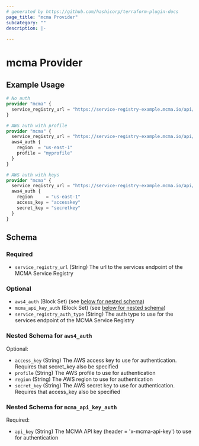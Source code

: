 ```yaml
---
# generated by https://github.com/hashicorp/terraform-plugin-docs
page_title: "mcma Provider"
subcategory: ""
description: |-
  
---
```


# mcma Provider



## Example Usage

```terraform
# No auth
provider "mcma" {
  service_registry_url = "https://service-registry-example.mcma.io/api/"
}

# AWS auth with profile
provider "mcma" {
  service_registry_url = "https://service-registry-example.mcma.io/api/"
  aws4_auth {
    region  = "us-east-1"
    profile = "myprofile"
  }
}

# AWS auth with keys
provider "mcma" {
  service_registry_url = "https://service-registry-example.mcma.io/api/"
  aws4_auth {
    region     = "us-east-1"
    access_key = "accesskey"
    secret_key = "secretkey"
  }
}
```

<!-- schema generated by tfplugindocs -->
## Schema

### Required

- `service_registry_url` (String) The url to the services endpoint of the MCMA Service Registry

### Optional

- `aws4_auth` (Block Set) (see [below for nested schema](#nestedblock--aws4_auth))
- `mcma_api_key_auth` (Block Set) (see [below for nested schema](#nestedblock--mcma_api_key_auth))
- `service_registry_auth_type` (String) The auth type to use for the services endpoint of the MCMA Service Registry

<a id="nestedblock--aws4_auth"></a>
### Nested Schema for `aws4_auth`

Optional:

- `access_key` (String) The AWS access key to use for authentication. Requires that secret_key also be specified
- `profile` (String) The AWS profile to use for authentication
- `region` (String) The AWS region to use for authentication
- `secret_key` (String) The AWS secret key to use for authentication. Requires that access_key also be specified


<a id="nestedblock--mcma_api_key_auth"></a>
### Nested Schema for `mcma_api_key_auth`

Required:

- `api_key` (String) The MCMA API key (header = 'x-mcma-api-key') to use for authentication
